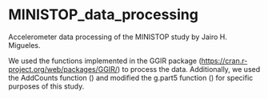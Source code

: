 # MINISTOP_data_processing
Accelerometer data processing of the MINISTOP study by Jairo H. Migueles.

We used the functions implemented in the GGIR package (https://cran.r-project.org/web/packages/GGIR/) to process the data. Additionally, we used the AddCounts function () and modified the g.part5 function () for specific purposes of this study.
